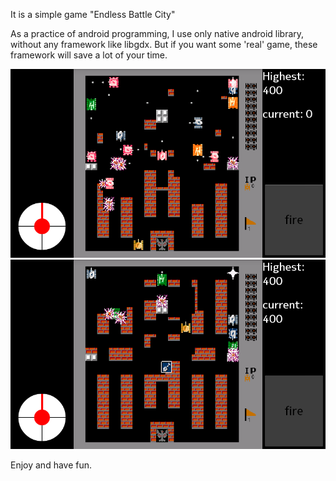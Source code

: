 It is a simple game "Endless Battle City"

As a practice of android programming, I use only native android library, without any framework like libgdx.
But if you want some 'real' game, these framework will save a lot of your time.


![screenshot-1](screenshot/screenshot-1.png)
![screenshot-2](screenshot/screenshot-2.png)


Enjoy and have fun.

